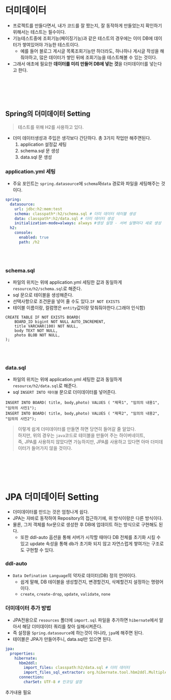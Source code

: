 # 더미데이터 
- 프로젝트를 만들다면서, 내가 코드를 잘 짰는지, 잘 동작하게 만들었는지 확인하기 위해서는 테스트는 필수이다.
- 기능테스트중에 조회기능(페이징기능)과 같은 테스트의 경우에는 이미 DB에 데이터가 쌓여있어야 가능한 테스트이다.
    - 예를 들어 블로그 게시글 목록조회기능만 하더라도, 하나하나 게시글 작성을 해줘야하고, 많은 데이터가 쌓인 뒤에 조회기능을 테스트해볼 수 있는 것이다. 
- 그래서 애초에 필요한 **데이터를 미리 만들어 DB에 넣는 것**을 더미데이터를 넣는다고 한다.

<br></br>
<br></br>

## Spring의 더미데이터 Setting
> 테스트를 위해 H2를 사용하고 있다. 
- 더미 데이터생성과 주입은 생각보다 간단하다. 총 3가지 작업만 해주면된다.
  1. application 설정값 세팅 
  2. schema.sql 문 생성
  3. data.sql 문 생성 
   
### application.yml 세팅
- 주요 포인트는 `spring.datasource`에 `schema`와`data` 경로와 파일을 세팅해주는 것이다.
```yaml
spring:
  datasource:
    url: jdbc:h2:mem:test
    schema: classpath*:h2/schema.sql # 더미 데이터 테이블 생성
    data: classpath*:h2/data.sql # 더미 데이터 생성
    initialization-mode=always: always #생성 설정 - 서버 실행마다 새로 생성
  h2:
    console:
      enabled: true
      path: /h2
```
<br></br>

### schema.sql
- 파일의 위치는 위에 application.yml 세팅한 값과 동일하게 `resource/h2/schema.sql`로 해준다.
- sql 문으로 테이블을 생성해준다.
- 선택사항으로 조건문을 넣어 줄 수도 있다.`IF NOT EXISTS`
- 테이블 이름이랑, 컬럼명은 `entity`값이랑 맞춰줘야한다.(그래야 인식함)
```roomsql
CREATE TABLE IF NOT EXISTS BOARD(
    BOARD_ID bigint NOT NULL AUTO_INCREMENT,
    title VARCHAR(100) NOT NULL,
    body TEXT NOT NULL,
    photo BLOB NOT NULL,
);
```
<br></br>
### data.sql
- 파일의 위치는 위에 application.yml 세팅한 값과 동일하게 `resource/h2/data.sql`로 해준다.
- sql `INSERT INTO 테이블` 문으로 더미데이터를 넣어준다. 
```roomsql
INSERT INTO BOARD( title, body,photo) VALUES ( "제목1", "임의의 내용1", "임의의 사진1");
INSERT INTO BOARD( title, body,photo) VALUES ( "제목2", "임의의 내용2", "임의의 사진2");
```

> 이렇게 쉽게 더미데이터를 만들면 하면 당연히 들어갈 줄 알았다.  
> 하지만, 위의 경우는 
> `java`코드로 테이블을 만들어 주는 하이버네이트,  
> 즉, JPA를 사용하지 않았다면 가능하지만, JPA를 사용하고 있다면 아마 더미데이터가 들어가지 않을 것이다.

<br></br>
<br></br>

# JPA 더미데이터 Setting
- 더미데이터를 만드는 것은 엄청나게 쉽다.
- JPA는 자바로 동작하여 Repository의 접근하기에, 위 방식이랑은 다른 방식이다.
- 물론, 그저 객체를 for문으로 생성한 후 DB에 업데이트 하는 방식으로 구현해도 된다.
  - 또한 ddl-auto 옵션을 통해 서버가 시작할 때마다 DB 전체를 초기화 시킬 수 있고 update 속성을 통해 db가 초기화 되지 않고 자연스럽게 쌓여가는 구조로도 구현할 수 있다.

### ddl-auto
 - `Data Defination Language`의 약자로 데이터(DB) 정의 언어이다.
   - 쉽게 말해, DB 테이블을 생성할건지, 변경할건지, 삭제할건지 설정하는 명령어이다.
   - `create`, `create-drop`, `update`, `validate`, `none`

### 더미데이터 추가 방법 
 - JPA전용으로 `resources` 폴더에 `import.sql` 파일을 추가하면 `hibernate`에서 알아서 해당 더미데이터 쿼리를 찾아 실해시켜준다. 
 - 즉 설정을 `Spring.datasource`에 하는것이 아니라, `jpa`에 해주면 된다.
 - 테이블은 JPA가 만들어주니, data.sql만 있으면 된다.
```yaml
jpa:
  properties:
    hibernate:
      hbm2ddl:
        import_files: classpath:h2/data.sql # 더미 데이터
        import_files_sql_extractor: org.hibernate.tool.hbm2ddl.MultipleLinesSqlCommandExtractor # 멀티 라인 입력 가능하도록
      connection: 
        charSet: UTF-8 # 인코딩 설정
```

추가내용 필요
